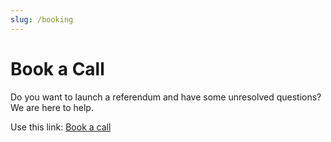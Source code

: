 ```yaml
---
slug: /booking
---
```

# Book a Call

Do you want to launch a referendum and have some unresolved questions? We are here to help.

Use this link: [Book a call](https://usemotion.com/meet/tommi-enenkel/polkadot)